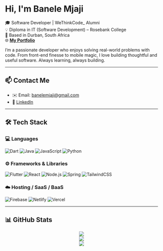 # Hi, I'm Banele Mjaji

🎓 Software Developer | WeThinkCode_ Alumni  
💡 Diploma in IT (Software Development) – Rosebank College  
📍 Based in Durban, South Africa  
🌐 [**My Portfolio**](https://banele-portfolio.vercel.app)

I’m a passionate developer who enjoys solving real-world problems with code. From front-end finesse to mobile magic, I love building thoughtful and useful software. Always learning, always building.

---

## 📫 Contact Me

- ✉️ Email: [banelemjaji@gmail.com](mailto:banelemjaji@gmail.com)  
- 💼 [LinkedIn](https://linkedin.com/in/banelemjaji)

---

## 🛠 Tech Stack

### 💻 Languages
![Dart](https://img.shields.io/badge/dart-%230175C2.svg?style=for-the-badge&logo=dart&logoColor=white)
![Java](https://img.shields.io/badge/java-%23ED8B00.svg?style=for-the-badge&logo=openjdk&logoColor=white)
![JavaScript](https://img.shields.io/badge/javascript-%23323330.svg?style=for-the-badge&logo=javascript&logoColor=%23F7DF1E)
![Python](https://img.shields.io/badge/python-3670A0?style=for-the-badge&logo=python&logoColor=ffdd54)

### ⚙️ Frameworks & Libraries
![Flutter](https://img.shields.io/badge/Flutter-02569B?style=for-the-badge&logo=flutter&logoColor=white)
![React](https://img.shields.io/badge/react-%2320232a.svg?style=for-the-badge&logo=react&logoColor=%2361DAFB)
![Node.js](https://img.shields.io/badge/node.js-6DA55F?style=for-the-badge&logo=node.js&logoColor=white)
![Spring](https://img.shields.io/badge/spring-%236DB33F.svg?style=for-the-badge&logo=spring&logoColor=white)
![TailwindCSS](https://img.shields.io/badge/tailwindcss-%2338B2AC.svg?style=for-the-badge&logo=tailwind-css&logoColor=white)

### ☁️ Hosting / SaaS / BaaS
![Firebase](https://img.shields.io/badge/firebase-a08021?style=for-the-badge&logo=firebase&logoColor=ffcd34)
![Netlify](https://img.shields.io/badge/netlify-%23000000.svg?style=for-the-badge&logo=netlify&logoColor=#00C7B7)
![Vercel](https://img.shields.io/badge/vercel-%23000000.svg?style=for-the-badge&logo=vercel&logoColor=white)

---

## 📊 GitHub Stats

<p align="center">
  <img src="https://github-readme-stats.vercel.app/api?username=banelemjaji&theme=blue_navy&hide_border=true&include_all_commits=true&count_private=false" />
  <br/>
  <img src="https://nirzak-streak-stats.vercel.app/?user=banelemjaji&theme=blue_navy&hide_border=true" />
  <br/>
  <img src="https://github-readme-stats.vercel.app/api/top-langs/?username=banelemjaji&theme=blue_navy&hide_border=true&include_all_commits=true&count_private=false&layout=compact" />
</p>
